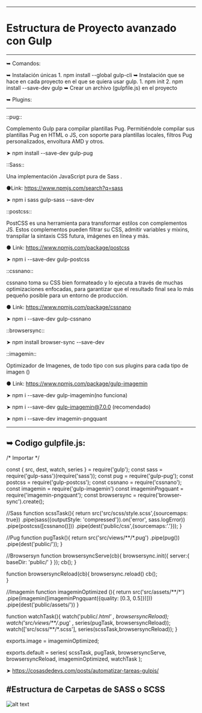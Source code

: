 ----------------------------------------
# Estructura de Proyecto avanzado con Gulp
----------------------------------------
➥ Comandos:

➥ Instalación únicas
    1. npm install --global gulp-cli
➥ Instalación que se hace en cada proyecto en el que se quiera usar gulp.
    1. npm init
    2. npm install --save-dev gulp
➥ Crear un archivo (gulpfile.js) en el proyecto

➥ Plugins:

----------------------------------------

::pug::

  Complemento Gulp para compilar plantillas Pug. Permitiéndole compilar sus plantillas Pug en HTML o JS, con soporte para plantillas locales, filtros Pug personalizados, envoltura AMD y otros.

  ➤ npm install --save-dev gulp-pug
  
::Sass::

  Una implementación JavaScript pura de Sass .

  ●Link: https://www.npmjs.com/search?q=sass

  ➤ npm i sass gulp-sass --save-dev

::postcss::

  PostCSS es una herramienta para transformar estilos con complementos JS. Estos complementos pueden filtrar su CSS, admitir variables y mixins, transpilar la sintaxis CSS futura, imágenes en línea y más.

  ● Link: https://www.npmjs.com/package/postcss

  ➤ npm i --save-dev gulp-postcss

::cssnano::

  cssnano toma su CSS bien formateado y lo ejecuta a través de muchas optimizaciones enfocadas, para garantizar que el resultado final sea lo más pequeño posible para un entorno de producción.

  ● Link: https://www.npmjs.com/package/cssnano

  ➤ npm i --save-dev gulp-cssnano 

::browsersync::

  ➤ npm install browser-sync --save-dev

::imagemin::

  Optimizador de Imagenes, de todo tipo con sus plugins para cada tipo de imagen ()

  ● Link: https://www.npmjs.com/package/gulp-imagemin

  ➤ npm i --save-dev gulp-imagemin(no funciona)

  ➤ npm i --save-dev gulp-imagemin@7.0.0 (recomendado)

  ➤ npm i --save-dev imagemin-pngquant
  
----------------------------------------
➥ Codigo gulpfile.js:
----------------------------------------
/* Importar */

const { src, dest, watch, series } = require('gulp');
const sass = require('gulp-sass')(require('sass'));
const pug = require('gulp-pug');
const postcss = require('gulp-postcss');
const cssnano = require('cssnano');
const imagemin = require('gulp-imagemin') 
const imageminPngquant = require('imagemin-pngquant');
const browsersync = require('browser-sync').create();

//Sass
function scssTask(){
  return src('src/scss/style.scss',{sourcemaps: true})
    .pipe(sass({outputStyle: 'compressed'}).on('error', sass.logError))
    .pipe(postcss([cssnano()]))
    .pipe(dest('public/css',{sourcemaps:'.'}));
}

//Pug
function pugTask(){
  return src('src/views/**/*.pug')
    .pipe(pug())
    .pipe(dest('public/'));
}

//Browsersyn
function browsersyncServe(cb){
  browsersync.init({
    server:{
      baseDir: 'public/'
    }
  });
  cb();
}

function browsersyncReload(cb){
  browsersync.reload()
  cb();  
}

//Imagemin
function imageminOptimized (){
  return src('src/assets/**/*')
    .pipe(imagemin([imageminPngquant({quality: [0.3, 0.5]})]))
    .pipe(dest('public/assets/'))
}


function watchTask(){
  watch('public/*.html' , browsersyncReload);
  watch('src/views/**/*.pug' , series(pugTask, browsersyncReload));
  watch(['src/scss/**/*.scss'], series(scssTask,browsersyncReload));
}


exports.image = imageminOptimized;

exports.default = series(
  scssTask,
  pugTask,
  browsersyncServe,
  browsersyncReload, 
  imageminOptimized,
  watchTask
);


  ➤ https://cosasdedevs.com/posts/automatizar-tareas-gulpjs/


#Estructura de Carpetas de SASS o SCSS
----------------------------------------

![alt text](https://i.ibb.co/syJTKMk/Ficheros-SCSS.png)


